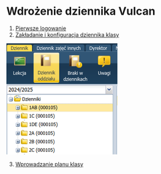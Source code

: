 # Wdrożenie dziennika Vulcan

1. [Pierwsze logowanie](pierwsze_logowanie.md)
2. [Zakładanie i konfiguracja dziennika klasy](zakladanie_dziennika.md)

![Ikona dziennika oddziału i zaznaczenie klasy](imgs/dziennik_oddzialu_01.png)

3. [Wprowadzanie planu klasy](plan_oddzialu.md)